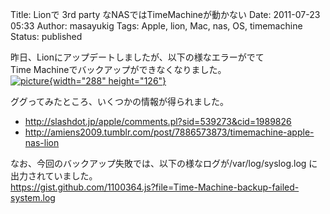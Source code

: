 Title: Lionで 3rd party なNASではTimeMachineが動かない
Date: 2011-07-23 05:33
Author: masayukig
Tags: Apple, lion, Mac, nas, OS, timemachine
Status: published

昨日、Lionにアップデートしましたが、以下の様なエラーがでて  
Time Machineでバックアップができなくなりました。  
[![picture](https://lh5.googleusercontent.com/-eNFciYAVxnk/Tjr6xhXwX5I/AAAAAAAAg6M/p3ABUDEbpv8/s288/5964468227_f23fe1aabe_o.png){width="288"
height="126"}](https://picasaweb.google.com/lh/photo/4ufmuZEyhHGTyu3bVo7Ysg?feat=embedwebsite)

ググってみたところ、いくつかの情報が得られました。

-   <http://slashdot.jp/apple/comments.pl?sid=539273&cid=1989826>
-   <http://amiens2009.tumblr.com/post/7886573873/timemachine-apple-nas-lion>

なお、今回のバックアップ失敗では、以下の様なログが/var/log/syslog.log
に出力されていました。  
<https://gist.github.com/1100364.js?file=Time-Machine-backup-failed-system.log>
